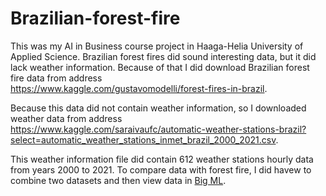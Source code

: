 # Brazilian-forest-fire

This was my AI in Business course project in Haaga-Helia University of Applied Science. Brazilian forest fires did sound interesting data, but it did lack weather 
information. Because of that I did download Brazilian forest fire data from address <br />
<a href="https://www.kaggle.com/gustavomodelli/forest-fires-in-brazil">https://www.kaggle.com/gustavomodelli/forest-fires-in-brazil</a>.<br />

Because this data did not contain weather information, so I downloaded weather data from address<br /> 
<a href="https://www.kaggle.com/saraivaufc/automatic-weather-stations-brazil?select=automatic_weather_stations_inmet_brazil_2000_2021.csv">
https://www.kaggle.com/saraivaufc/automatic-weather-stations-brazil?select=automatic_weather_stations_inmet_brazil_2000_2021.csv</a>.<br /> 

This weather information file did contain 612 weather stations hourly data from years 2000 to 2021. To compare data with forest fire, I did havew to combine two datasets and 
then view data in <a href="https://bigml.com/">Big ML</a>. 
